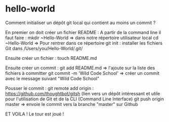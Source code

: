 # hello-world

Comment initialiser un dépôt git local qui contient au moins un commit ?

En premier on doit créer un fichier README :
A partir de la command line il faut faire : 
  mkdir ~Hello-World => dans notre répertoire utilisateur local
  cd ~Hello-World => Pour rentrer dans ce répertoire
  git init : installer les fichiers Git dans /Users/you/Hello-World/.git/

Ensuite créer un fichier :
  touch README.md
  
Ensuite créer un commit :
  git add README.md => l'ajoute sur la liste des fichiers à committer
  git commit -m 'Wild Code School' => créer un commit avec le message suivant "Wild Code School"

Pousser le commit :
  git remote add origin : https://github.com/thoughtbot/gitsh (lien vers un dépôt intéressant et utile pour l'utilisation de Git et de la CLI (Command Line Interface)
  git push origin master => envoie le commit vers la branche "master" sur Github


ET VOILA ! Le tour est joué !
